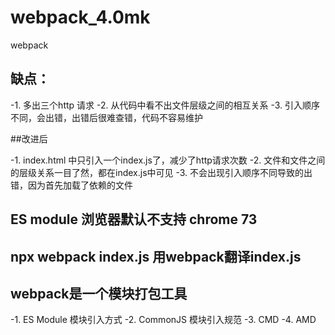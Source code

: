# webpack_4.0mk
webpack

## 缺点：
  -1. 多出三个http 请求
  -2. 从代码中看不出文件层级之间的相互关系
  -3. 引入顺序不同，会出错，出错后很难查错，代码不容易维护


##改进后

-1. index.html 中只引入一个index.js了，减少了http请求次数
-2. 文件和文件之间的层级关系一目了然，都在index.js中可见
-3. 不会出现引入顺序不同导致的出错，因为首先加载了依赖的文件

## ES module 浏览器默认不支持  chrome 73


## npx webpack index.js  用webpack翻译index.js

## webpack是一个模块打包工具

-1. ES Module 模块引入方式
-2. CommonJS 模块引入规范
-3. CMD 
-4. AMD



